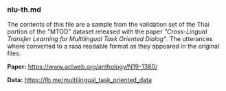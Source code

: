 ### nlu-th.md

The contents of this file are a sample from the validation set of the Thai portion of the "MTOD" dataset released with the paper *"Cross-Lingual Transfer Learning for Multilingual Task Oriented Dialog"*. The utterances where converted to a rasa readable format as they appeared in the original files.

**Paper:** https://www.aclweb.org/anthology/N19-1380/

**Data:** https://fb.me/multilingual_task_oriented_data

